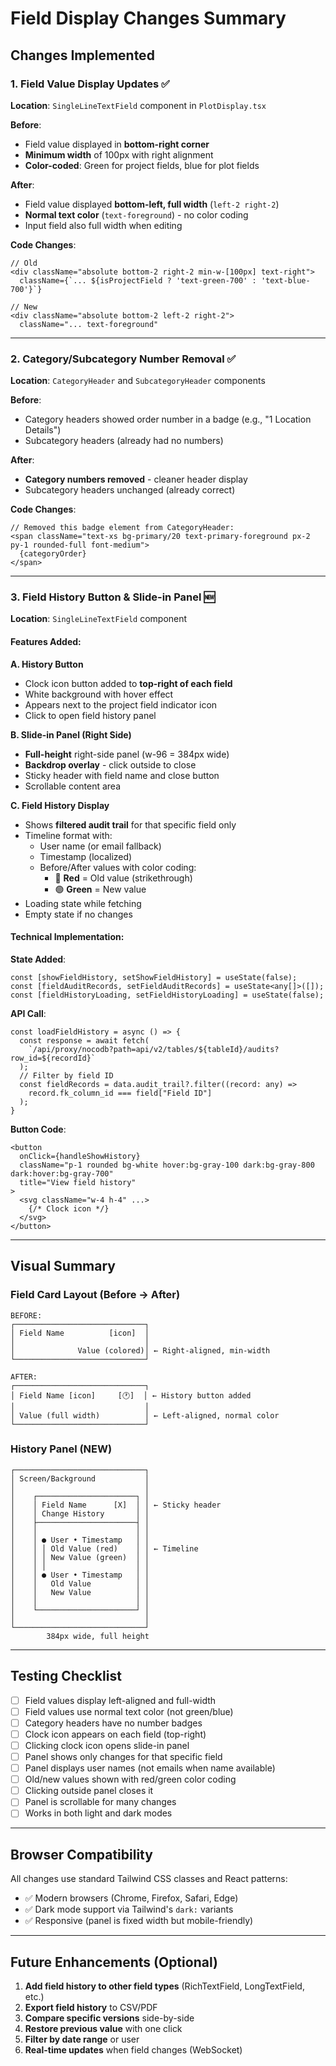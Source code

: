 # Field Display Changes Summary

## Changes Implemented

### 1. Field Value Display Updates ✅
**Location**: `SingleLineTextField` component in `PlotDisplay.tsx`

**Before**:
- Field value displayed in **bottom-right corner**
- **Minimum width** of 100px with right alignment
- **Color-coded**: Green for project fields, blue for plot fields

**After**:
- Field value displayed **bottom-left, full width** (`left-2 right-2`)
- **Normal text color** (`text-foreground`) - no color coding
- Input field also full width when editing

**Code Changes**:
```tsx
// Old
<div className="absolute bottom-2 right-2 min-w-[100px] text-right">
  className={`... ${isProjectField ? 'text-green-700' : 'text-blue-700'}`}

// New  
<div className="absolute bottom-2 left-2 right-2">
  className="... text-foreground"
```

---

### 2. Category/Subcategory Number Removal ✅
**Location**: `CategoryHeader` and `SubcategoryHeader` components

**Before**:
- Category headers showed order number in a badge (e.g., "1 Location Details")
- Subcategory headers (already had no numbers)

**After**:
- **Category numbers removed** - cleaner header display
- Subcategory headers unchanged (already correct)

**Code Changes**:
```tsx
// Removed this badge element from CategoryHeader:
<span className="text-xs bg-primary/20 text-primary-foreground px-2 py-1 rounded-full font-medium">
  {categoryOrder}
</span>
```

---

### 3. Field History Button & Slide-in Panel 🆕
**Location**: `SingleLineTextField` component

#### Features Added:

**A. History Button**
- Clock icon button added to **top-right of each field**
- White background with hover effect
- Appears next to the project field indicator icon
- Click to open field history panel

**B. Slide-in Panel (Right Side)**
- **Full-height** right-side panel (w-96 = 384px wide)
- **Backdrop overlay** - click outside to close
- Sticky header with field name and close button
- Scrollable content area

**C. Field History Display**
- Shows **filtered audit trail** for that specific field only
- Timeline format with:
  - User name (or email fallback)
  - Timestamp (localized)
  - Before/After values with color coding:
    - 🔴 **Red** = Old value (strikethrough)
    - 🟢 **Green** = New value
- Loading state while fetching
- Empty state if no changes

#### Technical Implementation:

**State Added**:
```tsx
const [showFieldHistory, setShowFieldHistory] = useState(false);
const [fieldAuditRecords, setFieldAuditRecords] = useState<any[]>([]);
const [fieldHistoryLoading, setFieldHistoryLoading] = useState(false);
```

**API Call**:
```tsx
const loadFieldHistory = async () => {
  const response = await fetch(
    `/api/proxy/nocodb?path=api/v2/tables/${tableId}/audits?row_id=${recordId}`
  );
  // Filter by field ID
  const fieldRecords = data.audit_trail?.filter((record: any) => 
    record.fk_column_id === field["Field ID"]
  );
}
```

**Button Code**:
```tsx
<button
  onClick={handleShowHistory}
  className="p-1 rounded bg-white hover:bg-gray-100 dark:bg-gray-800 dark:hover:bg-gray-700"
  title="View field history"
>
  <svg className="w-4 h-4" ...>
    {/* Clock icon */}
  </svg>
</button>
```

---

## Visual Summary

### Field Card Layout (Before → After)

```
BEFORE:
┌─────────────────────────────┐
│ Field Name          [icon]  │
│                             │
│              Value (colored)│ ← Right-aligned, min-width
└─────────────────────────────┘

AFTER:
┌─────────────────────────────┐
│ Field Name [icon]     [🕐]  │ ← History button added
│                             │
│ Value (full width)          │ ← Left-aligned, normal color
└─────────────────────────────┘
```

### History Panel (NEW)

```
┌─────────────────────────────┐
│ Screen/Background           │
│                             │
│    ┌──────────────────────┐ │
│    │ Field Name      [X]  │ │ ← Sticky header
│    │ Change History       │ │
│    ├──────────────────────┤ │
│    │                      │ │
│    │ ● User • Timestamp   │ │
│    │ │ Old Value (red)    │ │ ← Timeline
│    │ │ New Value (green)  │ │
│    │ │                    │ │
│    │ ● User • Timestamp   │ │
│    │   Old Value          │ │
│    │   New Value          │ │
│    │                      │ │
│    └──────────────────────┘ │
│                             │
└─────────────────────────────┘
        384px wide, full height
```

---

## Testing Checklist

- [ ] Field values display left-aligned and full-width
- [ ] Field values use normal text color (not green/blue)
- [ ] Category headers have no number badges
- [ ] Clock icon appears on each field (top-right)
- [ ] Clicking clock icon opens slide-in panel
- [ ] Panel shows only changes for that specific field
- [ ] Panel displays user names (not emails when name available)
- [ ] Old/new values shown with red/green color coding
- [ ] Clicking outside panel closes it
- [ ] Panel is scrollable for many changes
- [ ] Works in both light and dark modes

---

## Browser Compatibility

All changes use standard Tailwind CSS classes and React patterns:
- ✅ Modern browsers (Chrome, Firefox, Safari, Edge)
- ✅ Dark mode support via Tailwind's `dark:` variants
- ✅ Responsive (panel is fixed width but mobile-friendly)

---

## Future Enhancements (Optional)

1. **Add field history to other field types** (RichTextField, LongTextField, etc.)
2. **Export field history** to CSV/PDF
3. **Compare specific versions** side-by-side
4. **Restore previous value** with one click
5. **Filter by date range** or user
6. **Real-time updates** when field changes (WebSocket)
